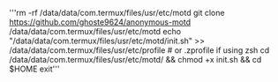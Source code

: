 '''rm -rf /data/data/com.termux/files/usr/etc/motd
git clone https://github.com/ghoste9624/anonymous-motd /data/data/com.termux/files/usr/etc/motd
echo "/data/data/com.termux/files/usr/etc/motd/init.sh" >> /data/data/com.termux/files/usr/etc/profile # or .zprofile if using zsh
cd /data/data/com.termux/files/usr/etc/motd/ && chmod +x init.sh && cd $HOME
exit'''
